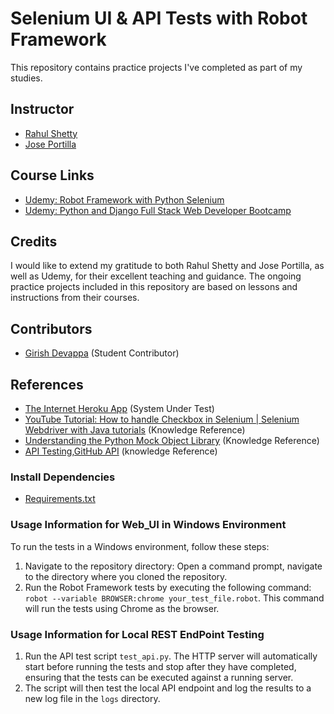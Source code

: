 # Selenium UI & API Tests with Robot Framework

This repository contains practice projects I've completed as part of my studies.

## Instructor
- [Rahul Shetty](https://www.udemy.com/user/rahul445/)
- [Jose Portilla](https://www.udemy.com/course/python-and-django-full-stack-web-developer-bootcamp/?couponCode=ST12MT030524#instructor-1)

## Course Links
- [Udemy: Robot Framework with Python Selenium](https://www.udemy.com/course/robot-framework-with-python-selenium/?couponCode=ST15MT31224)
- [Udemy: Python and Django Full Stack Web Developer Bootcamp](https://www.udemy.com/course/python-and-django-full-stack-web-developer-bootcamp/?couponCode=ST12MT030524#instructor-1)

## Credits

I would like to extend my gratitude to both Rahul Shetty and Jose Portilla, as well as Udemy, for their excellent teaching and guidance. The ongoing practice projects included in this repository are based on lessons and instructions from their courses.

## Contributors
- [Girish Devappa](https://www.linkedin.com/in/girish-devappa-5539b4190/) (Student Contributor) 
## References
- [The Internet Heroku App](https://the-internet.herokuapp.com/) (System Under Test)
- [YouTube Tutorial: How to handle Checkbox in Selenium | Selenium Webdriver with Java tutorials](https://youtu.be/7BtHDhaN65o?si=HxI3ChnrJBNnXc1X) (Knowledge Reference)
- [Understanding the Python Mock Object Library](https://realpython.com/python-mock-library/) (Knowledge Reference)
- [API Testing,GitHub API](https://docs.github.com/en/rest?apiVersion=2022-11-28) (knowledge Reference)
### Install Dependencies
- [Requirements.txt](https://github.com/giri81/Udemy-Selenium-UI-API-Tests-Robot-Framework/blob/main/requirements.txt)
### Usage Information for Web_UI in Windows Environment 
To run the tests in a Windows environment, follow these steps:
1. Navigate to the repository directory: Open a command prompt, navigate to the directory where you cloned the repository.
2. Run the Robot Framework tests by executing the following command: `robot --variable BROWSER:chrome your_test_file.robot`. This command will run the tests using Chrome as the browser.
### Usage Information for Local REST EndPoint Testing
1. Run the API test script `test_api.py`. The HTTP server will automatically start before running the tests and stop after they have completed, ensuring that the tests can be executed against a running server.
2. The script will then test the local API endpoint and log the results to a new log file in the `logs` directory.
